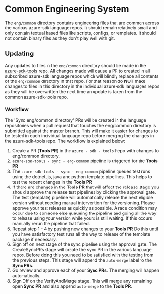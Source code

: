 # Common Engineering System

The `eng/common` directory contains engineering files that are common across the various azure-sdk language repos.
It should remain relatively small and only contain textual based files like scripts, configs, or templates. It
should not contain binary files as they don't play well with git.

## Updating

Any updates to files in the `eng/common` directory should be made in the [azure-sdk-tools](https://github.com/azure/azure-sdk-tools) repo.
All changes made will cause a PR to created in all subscribed azure-sdk language repos which will blindly replace all contents of
the `eng/common` directory in that repo. For that reason do **NOT** make changes to files in this directory in the individual azure-sdk
languages repos as they will be overwritten the next time an update is taken from the common azure-sdk-tools repo.

### Workflow

The 'Sync eng/common directory' PRs will be created in the language repositories when a pull request that touches the eng/common directory is submitted against the master branch. This will make it easier for changes to be tested in each individual language repo before merging the changes in the azure-sdk-tools repo. The workflow is explained below:

1. Create a PR (**Tools PR**) in the `azure - sdk - tools` Repo with changes to eng/common directory.
2. `azure-sdk-tools - sync - eng-common` pipeline is triggered for the **Tools PR**
3. The  `azure-sdk-tools - sync - eng-common` pipeline queues test runs using the dotnet, js, java and python template pipelines. This helps to test the recent changes in the **Tools PR**
4. If there are changes in the **Tools PR** that will affect the release stage you should approve the release test pipelines by clicking the approval gate. The test (template) pipeline will automatically release the next eligible version without needing manual intervention for the versioning. Please approve your test releases as quickly as possible. A race condition may occur due to someone else queueing the pipeline and going all the way to release using your version while yours is still waiting. If this occurs manually rerun the pipeline that failed.
5. Repeat step 1 - 4 by pushing new changes to your **Tools PR** Do this until you have satisfactory test runs all the way to release of the template package if necessary.
6. Sign off on next stage of the sync pipeline using the approval gate. The CreateSyncPRs stage will create the sync PR in the various language repos. Before doing this you need to be satisfied with the testing from the previous steps. This stage will append the `auto-merge` label to the **Sync PRs**.
6. Go review and approve each of your **Sync PRs**. The merging will happen automatically.
7. Sign Off on the VerifyAndMerge stage. This will merge any remaining open **Sync PR** and also append `auto-merge` to the **Tools PR**.
